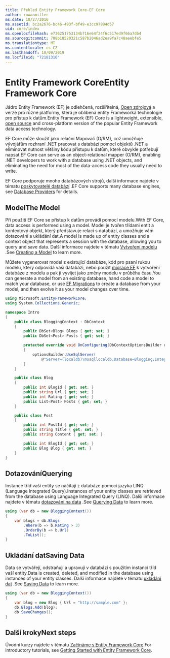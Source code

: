 ```yaml
---
title: Přehled Entity Framework Core-EF Core
author: rowanmiller
ms.date: 10/27/2016
ms.assetid: bc2a2676-bc46-493f-bf49-e3cc97994d57
uid: core/index
ms.openlocfilehash: e736251753134b716e64f24f6c517ed9f66a7db4
ms.sourcegitcommit: 708b18520321c587b2046ad2ea9fa7c48aeebfe5
ms.translationtype: MT
ms.contentlocale: cs-CZ
ms.lasthandoff: 10/09/2019
ms.locfileid: "72181316"
---
```

# <a name="entity-framework-core"></a><span data-ttu-id="af3bf-102">Entity Framework Core</span><span class="sxs-lookup"><span data-stu-id="af3bf-102">Entity Framework Core</span></span>

<span data-ttu-id="af3bf-103">Jádro Entity Framework (EF) je odlehčená, rozšiřitelná, [Open zdrojová](https://github.com/aspnet/EntityFrameworkCore) a verze pro různé platformy, která je oblíbená entity Frameworká technologie pro přístup k datům.</span><span class="sxs-lookup"><span data-stu-id="af3bf-103">Entity Framework (EF) Core is a lightweight, extensible, [open source](https://github.com/aspnet/EntityFrameworkCore) and cross-platform version of the popular Entity Framework data access technology.</span></span>

<span data-ttu-id="af3bf-104">EF Core může sloužit jako relační Mapovač (O/RM), což umožňuje vývojářům rozhraní .NET pracovat s databází pomocí objektů .NET a eliminovat nutnost většiny kódu přístupu k datům, které obvykle potřebují napsat.</span><span class="sxs-lookup"><span data-stu-id="af3bf-104">EF Core can serve as an object-relational mapper (O/RM), enabling .NET developers to work with a database using .NET objects, and eliminating the need for most of the data-access code they usually need to write.</span></span>

<span data-ttu-id="af3bf-105">EF Core podporuje mnoho databázových strojů, další informace najdete v tématu [poskytovatelé databází](providers/index.md) .</span><span class="sxs-lookup"><span data-stu-id="af3bf-105">EF Core supports many database engines, see [Database Providers](providers/index.md) for details.</span></span>

## <a name="the-model"></a><span data-ttu-id="af3bf-106">Model</span><span class="sxs-lookup"><span data-stu-id="af3bf-106">The Model</span></span>

<span data-ttu-id="af3bf-107">Při použití EF Core se přístup k datům provádí pomocí modelu.</span><span class="sxs-lookup"><span data-stu-id="af3bf-107">With EF Core, data access is performed using a model.</span></span> <span data-ttu-id="af3bf-108">Model je tvořen třídami entit a kontextový objekt, který představuje relaci s databází, a umožňuje vám dotazování a ukládání dat.</span><span class="sxs-lookup"><span data-stu-id="af3bf-108">A model is made up of entity classes and a context object that represents a session with the database, allowing you to query and save data.</span></span> <span data-ttu-id="af3bf-109">Další informace najdete v tématu [Vytvoření modelu](modeling/index.md) .</span><span class="sxs-lookup"><span data-stu-id="af3bf-109">See [Creating a Model](modeling/index.md) to learn more.</span></span>

<span data-ttu-id="af3bf-110">Můžete vygenerovat model z existující databáze, kód pro psaní rukou modelu, který odpovídá vaší databázi, nebo použít [migrace EF](managing-schemas/migrations/index.md) k vytvoření databáze z modelu a pak ji vyvíjet jako změny modelu v průběhu času.</span><span class="sxs-lookup"><span data-stu-id="af3bf-110">You can generate a model from an existing database, hand code a model to match your database, or use [EF Migrations](managing-schemas/migrations/index.md) to create a database from your model, and then evolve it as your model changes over time.</span></span>

``` csharp
using Microsoft.EntityFrameworkCore;
using System.Collections.Generic;

namespace Intro
{
    public class BloggingContext : DbContext
    {
        public DbSet<Blog> Blogs { get; set; }
        public DbSet<Post> Posts { get; set; }

        protected override void OnConfiguring(DbContextOptionsBuilder optionsBuilder)
        {
            optionsBuilder.UseSqlServer(
                @"Server=(localdb)\mssqllocaldb;Database=Blogging;Integrated Security=True");
        }
    }

    public class Blog
    {
        public int BlogId { get; set; }
        public string Url { get; set; }
        public int Rating { get; set; }
        public List<Post> Posts { get; set; }
    }

    public class Post
    {
        public int PostId { get; set; }
        public string Title { get; set; }
        public string Content { get; set; }

        public int BlogId { get; set; }
        public Blog Blog { get; set; }
    }
}
```

## <a name="querying"></a><span data-ttu-id="af3bf-111">Dotazování</span><span class="sxs-lookup"><span data-stu-id="af3bf-111">Querying</span></span>

<span data-ttu-id="af3bf-112">Instance tříd vaší entity se načítají z databáze pomocí jazyka LINQ (Language Integrated Query).</span><span class="sxs-lookup"><span data-stu-id="af3bf-112">Instances of your entity classes are retrieved from the database using Language Integrated Query (LINQ).</span></span> <span data-ttu-id="af3bf-113">Další informace najdete v tématu [dotazování na data](querying/index.md) .</span><span class="sxs-lookup"><span data-stu-id="af3bf-113">See [Querying Data](querying/index.md) to learn more.</span></span>

``` csharp
using (var db = new BloggingContext())
{
    var blogs = db.Blogs
        .Where(b => b.Rating > 3)
        .OrderBy(b => b.Url)
        .ToList();
}
```

## <a name="saving-data"></a><span data-ttu-id="af3bf-114">Ukládání dat</span><span class="sxs-lookup"><span data-stu-id="af3bf-114">Saving Data</span></span>

<span data-ttu-id="af3bf-115">Data se vytvářejí, odstraňují a upravují v databázi s použitím instancí tříd vaší entity.</span><span class="sxs-lookup"><span data-stu-id="af3bf-115">Data is created, deleted, and modified in the database using instances of your entity classes.</span></span> <span data-ttu-id="af3bf-116">Další informace najdete v tématu [ukládání dat](saving/index.md) .</span><span class="sxs-lookup"><span data-stu-id="af3bf-116">See [Saving Data](saving/index.md) to learn more.</span></span>

``` csharp
using (var db = new BloggingContext())
{
    var blog = new Blog { Url = "http://sample.com" };
    db.Blogs.Add(blog);
    db.SaveChanges();
}
```

## <a name="next-steps"></a><span data-ttu-id="af3bf-117">Další kroky</span><span class="sxs-lookup"><span data-stu-id="af3bf-117">Next steps</span></span>

<span data-ttu-id="af3bf-118">Úvodní kurzy najdete v tématu [Začínáme s Entity Framework Core](get-started/index.md).</span><span class="sxs-lookup"><span data-stu-id="af3bf-118">For introductory tutorials, see [Getting Started with Entity Framework Core](get-started/index.md).</span></span>

